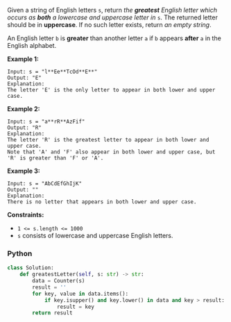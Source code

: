 Given a string of English letters  `s`, return  _the  **greatest** English letter which occurs as  **both**  a lowercase and uppercase letter in_  `s`. The returned letter should be in  **uppercase**. If no such letter exists, return  _an empty string_.

An English letter  `b`  is  **greater**  than another letter  `a`  if  `b`  appears  **after**  `a`  in the English alphabet.

**Example 1:**
```
Input: s = "l**Ee**TcOd**E**"
Output: "E"
Explanation:
The letter 'E' is the only letter to appear in both lower and upper case.
```

**Example 2:**
```
Input: s = "a**rR**AzFif"
Output: "R"
Explanation:
The letter 'R' is the greatest letter to appear in both lower and upper case.
Note that 'A' and 'F' also appear in both lower and upper case, but 'R' is greater than 'F' or 'A'.
```

**Example 3:**
```
Input: s = "AbCdEfGhIjK"
Output: ""
Explanation:
There is no letter that appears in both lower and upper case.
```

**Constraints:**

-   `1 <= s.length <= 1000`
-   `s`  consists of lowercase and uppercase English letters.


### Python
```python
class Solution:
    def greatestLetter(self, s: str) -> str:
        data = Counter(s)
        result = ''
        for key, value in data.items():
            if key.isupper() and key.lower() in data and key > result:
                result = key
        return result
```